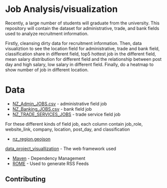 # Job Analysis/visualization


Recently, a large number of students will graduate from the university. This repository will contain the dataset for administrative, trade, and bank fields used to analyze recruitment information.

Firstly, cleansing dirty data for recruitment information. Then, data visualiztion to see the location field for administrative, trade and bank field, classification share in different field, top5 hottest job in the different field, mean salary distribution for different field and the relationship between post day and high salary, low salary in different field. Finally, do a heatmap to show number of job in different location.

# Data
* [NZ_Admin_JOBS.csv](https://github.com/Flora1234567/project/blob/project/project/project_dataset/NZ_Admin_JOBS.csv) - administrative field job
* [NZ_Banking_JOBS.csv](https://github.com/Flora1234567/project/blob/project/project/project_dataset/NZ_Banking_JOBS.csv) - bank field job
* [NZ_TRADE_SERVICES_JOBS](https://github.com/Flora1234567/project/blob/project/project/project_dataset/NZ_TRADE_SERVICES_JOBS.csv) - trade service field job

For these different kinds of field job, each column contain job_role, website_link, company, location, post_day, and classification

* [nz_region.geojson](https://github.com/Flora1234567/project/blob/project/project/project_dataset/nz_region.geojson)



[data_project_visuallization](https://github.com/Flora1234567/project/blob/project/project/datavisualisation_20210412/project_plot2.ipynb) - The web framework used
* [Maven](https://maven.apache.org/) - Dependency Management
* [ROME](https://rometools.github.io/rome/) - Used to generate RSS Feeds

## Contributing
